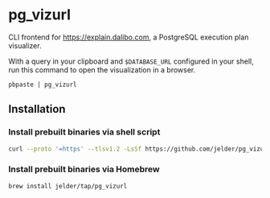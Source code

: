 # pg_vizurl

CLI frontend for https://explain.dalibo.com, a PostgreSQL execution plan visualizer.

With a query in your clipboard and `$DATABASE_URL` configured in your shell, run this command to open the visualization in a browser.

```
pbpaste | pg_vizurl
```

## Installation

### Install prebuilt binaries via shell script

```sh
curl --proto '=https' --tlsv1.2 -LsSf https://github.com/jelder/pg_vizurl/releases/download/v0.1.1/pg_vizurl-installer.sh | sh
```

### Install prebuilt binaries via Homebrew

```sh
brew install jelder/tap/pg_vizurl
```